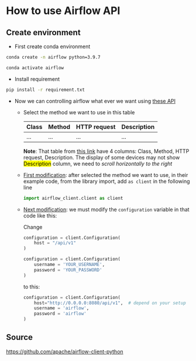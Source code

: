 # How to use Airflow API
## Create environment
- First create conda environment
```bash
conda create -n airflow python=3.9.7
```

```bash
conda activate airflow
```

- Install requirement
```bash
pip install -r requirement.txt
```

- Now we can controlling airflow what ever we want using [these API](https://github.com/apache/airflow-client-python/tree/main/airflow_client#documentation-for-api-endpoints)
    - Select the method we want to use in this table
 
      | Class | Method | HTTP request | Description |
      | ------ | ------ | ------ | ------ |
      | ... | ... | ... | ... |

      **Note**: That table from [this link](https://github.com/apache/airflow-client-python/tree/main/airflow_client#documentation-for-api-endpoints) have 4 columns: Class, Method, HTTP request, Description. The display of some devices may not show <mark>Description</mark> column, we need to *scroll horizontally to the right*

        
    - <ins>First modification</ins>: after selected the method we want to use, in their example code, from the library import, add `as client` in the following line
        ```python
        import airflow_client.client as client
        ```
    - <ins>Next modification</ins>: we must modify the `configuration` variable in that code like this:

        Change
        ```python
        configuration = client.Configuration(
            host = "/api/v1"
        )

        configuration = client.Configuration(
            username = 'YOUR_USERNAME',
            password = 'YOUR_PASSWORD'
        )
        ```
        to this:
        ```python
        configuration = client.Configuration(
            host="http://0.0.0.0:8080/api/v1",  # depend on your setup
            username = 'airflow',
            password = 'airflow'
        )
        ```

## Source
https://github.com/apache/airflow-client-python
